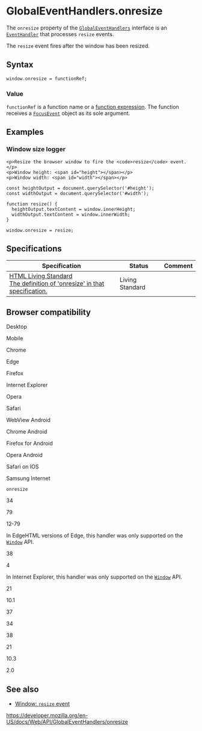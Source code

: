 GlobalEventHandlers.onresize
============================

The `onresize` property of the [`GlobalEventHandlers`](../globaleventhandlers) interface is an [`EventHandler`](https://developer.mozilla.org/en-US/docs/Web/Events/Event_handlers) that processes `resize` events.

The `resize` event fires after the window has been resized.

Syntax
------

    window.onresize = functionRef;

### Value

`functionRef` is a function name or a [function expression](https://developer.mozilla.org/en-US/docs/Web/JavaScript/Reference/Operators/function). The function receives a [`FocusEvent`](../focusevent) object as its sole argument.

Examples
--------

### Window size logger

    <p>Resize the browser window to fire the <code>resize</code> event.</p>
    <p>Window height: <span id="height"></span></p>
    <p>Window width: <span id="width"></span></p>

    const heightOutput = document.querySelector('#height');
    const widthOutput = document.querySelector('#width');

    function resize() {
      heightOutput.textContent = window.innerHeight;
      widthOutput.textContent = window.innerWidth;
    }

    window.onresize = resize;

Specifications
--------------

<table><thead><tr class="header"><th>Specification</th><th>Status</th><th>Comment</th></tr></thead><tbody><tr class="odd"><td><a href="https://html.spec.whatwg.org/multipage/webappapis.html#handler-onresize">HTML Living Standard<br />
<span class="small">The definition of 'onresize' in that specification.</span></a></td><td><span class="spec-living">Living Standard</span></td><td></td></tr></tbody></table>

Browser compatibility
---------------------

Desktop

Mobile

Chrome

Edge

Firefox

Internet Explorer

Opera

Safari

WebView Android

Chrome Android

Firefox for Android

Opera Android

Safari on IOS

Samsung Internet

`onresize`

34

79

12-79

In EdgeHTML versions of Edge, this handler was only supported on the [`Window`](https://developer.mozilla.org/docs/Web/API/Window) API.

38

4

In Internet Explorer, this handler was only supported on the [`Window`](https://developer.mozilla.org/docs/Web/API/Window) API.

21

10.1

37

34

38

21

10.3

2.0

See also
--------

-   [Window: `resize` event](../window/resize_event)

<a href="https://developer.mozilla.org/en-US/docs/Web/API/GlobalEventHandlers/onresize" class="_attribution-link">https://developer.mozilla.org/en-US/docs/Web/API/GlobalEventHandlers/onresize</a>

